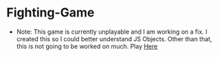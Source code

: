 # Fighting-Game
- Note: This game is currently unplayable and I am working on a fix.
I created this so I could better understand JS Objects. Other than that, this is not going to be worked on much. Play [Here](https://deathcaller120-0.github.io/Fighting-Game/)
